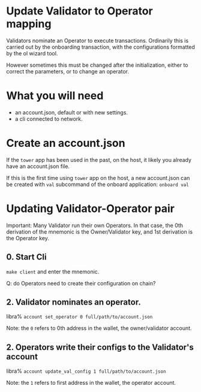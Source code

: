 # Update Validator to Operator mapping

Validators nominate an Operator to execute transactions. Ordinarily this is carried out by the onboarding transaction, with the configurations formatted by the ol wizard tool.

However sometimes this must be changed after the initialization, either to correct the parameters, or to change an operator.

# What you will need

- an account.json, default or with new settings.
- a cli connected to network.

# Create an account.json

If the `tower` app has been used in the past, on the host, it likely you already have an account.json file.

If this is the first time using `tower` app on the host, a new account.json can be created with `val` subcommand of the onboard application:
`onboard val`

# Updating Validator-Operator pair

Important: Many Validator run their own Operators. In that case, the 0th derivation of the mnemonic is the Owner/Validator key, and 1st derivation is the Operator key.

## 0. Start Cli

`make client` and enter the mnemonic.

Q: do Operators need to create their configuration on chain?

## 2. Validator nominates an operator.

libra% `account set_operator 0 full/path/to/account.json`

Note: the `0` refers to 0th address in the wallet, the owner/validator account.

## 2. Operators write their configs to the Validator's account

libra% `account update_val_config 1 full/path/to/account.json`

Note: the `1` refers to first address in the wallet, the operator account.
